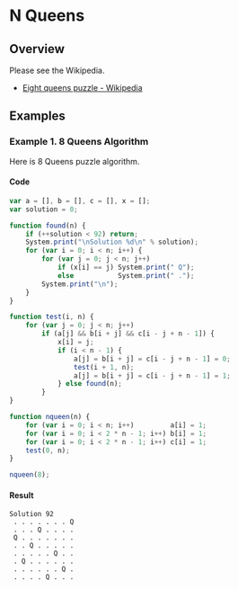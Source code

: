 # N Queens

## Overview

Please see the Wikipedia.

*   [Eight queens puzzle - Wikipedia](https://en.wikipedia.org/wiki/Eight_queens_puzzle)

## Examples

### Example 1. 8 Queens Algorithm

Here is 8 Queens puzzle algorithm.

#### Code

```javascript
var a = [], b = [], c = [], x = [];
var solution = 0;

function found(n) {
    if (++solution < 92) return;
    System.print("\nSolution %d\n" % solution);
    for (var i = 0; i < n; i++) {
        for (var j = 0; j < n; j++)
            if (x[i] == j) System.print(" Q");
            else           System.print(" .");
        System.print("\n");
    }
}

function test(i, n) {
    for (var j = 0; j < n; j++)
        if (a[j] && b[i + j] && c[i - j + n - 1]) {
            x[i] = j;
            if (i < n - 1) {
                a[j] = b[i + j] = c[i - j + n - 1] = 0;
                test(i + 1, n);
                a[j] = b[i + j] = c[i - j + n - 1] = 1;
            } else found(n);
        }
}

function nqueen(n) {    
    for (var i = 0; i < n; i++)         a[i] = 1;
    for (var i = 0; i < 2 * n - 1; i++) b[i] = 1;
    for (var i = 0; i < 2 * n - 1; i++) c[i] = 1;
    test(0, n);
}

nqueen(8);
```

#### Result

```
Solution 92
 . . . . . . . Q
 . . . Q . . . .
 Q . . . . . . .
 . . Q . . . . .
 . . . . . Q . .
 . Q . . . . . .
 . . . . . . Q .
 . . . . Q . . .
```
